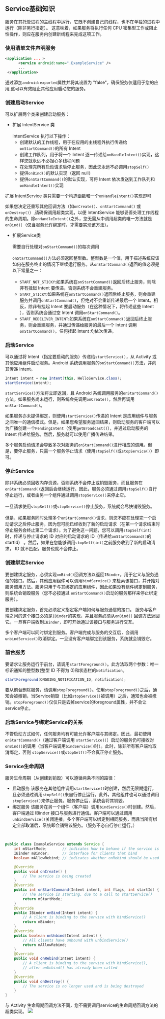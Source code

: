 ## Service基础知识
服务在其托管进程的主线程中运行，它既不创建自己的线程，也不在单独的进程中运行（除非另行指定）。 这意味着，如果服务将执行任何 CPU 密集型工作或阻止性操作，则应在服务内创建新线程来完成这项工作。

### 使用清单文件声明服务
``` xml
<application ... >
      <service android:name=".ExampleService" />
      ...
 </application>
 ```
 通过添加`android:exported`属性并将其设置为 "false"，确保服务仅适用于您的应用,这可以有效阻止其他应用启动您的服务。
### 创建启动Service
可以扩展两个类来创建启动服务：
* 扩展 IntentService 类<br><br>
IntentService 执行以下操作：<br>
  * 创建默认的工作线程，用于在应用的主线程外执行传递给`onStartCommand()`的所有 Intent
  * 创建工作队列，用于将一个 Intent 逐一传递给`onHandleIntent()`实现，这样您就永远不必担心多线程问题
  * 在处理完所有启动请求后停止服务，因此您永远不必调用`stopSelf()`
  * 提供`onBind()`的默认实现（返回 null）
  * 提供`onStartCommand()`的默认实现，可将 Intent 依次发送到工作队列和`onHandleIntent()`实现<br>
  
扩展 IntentService 类只需要一个构造函数和一个`onHandleIntent()`实现即可<br>

如果您决定还重写其他回调方法（如`onCreate()`、`onStartCommand()` 或`onDestroy()`）,请确保调用超类实现，以便 IntentService 能够妥善处理工作线程的生命周期。除`onHandleIntent()`之外，您无需从中调用超类的唯一方法就是`onBind()`（仅当服务允许绑定时，才需要实现该方法）。
* 扩展Service类<br><br>
需要自行处理对`onStartCommand()`的每次调用<br><br>
`onStartCommand()`方法必须返回整型数。整型数是一个值，用于描述系统应该如何在服务终止的情况下继续运行服务。从`onStartCommand()`返回的值必须是以下常量之一：<br><br>
  * `START_NOT_STICKY`:如果系统在`onStartCommand()`返回后终止服务，则除非有挂起 Intent 要传递，否则系统不会重建服务。
  * `START_STICKY`:如果系统在`onStartCommand()`返回后终止服务，则会重建服务并调用`onStartCommand()`，但绝对不会重新传递最后一个 Intent。相反，除非有挂起 Intent 要启动服务（在这种情况下，将传递这些 Intent ），否则系统会通过空 Intent 调用`onStartCommand()`。
  * `START_REDELIVER_INTENT`:如果系统在`onStartCommand()`返回后终止服务，则会重建服务，并通过传递给服务的最后一个 Intent 调用`onStartCommand()`。任何挂起 Intent 均依次传递。

### 启动Service
可以通过将 Intent（指定要启动的服务）传递给`startService()`，从 Activity 或其他应用组件启动服务。Android 系统调用服务的`onStartCommand()`方法，并向其传递 Intent。
``` java 
Intent intent = new Intent(this, HelloService.class);
startService(intent);
```
`startService()`方法将立即返回，且 Android 系统调用服务的`onStartCommand()`方法。如果服务尚未运行，则系统会先调用`onCreate()`，然后再调用`onStartCommand()`。<br>

如果服务亦未提供绑定，则使用`startService()`传递的 Intent 是应用组件与服务之间唯一的通信模式。但是，如果您希望服务返回结果，则启动服务的客户端可以为广播创建一个`PendingIntent`（使用`getBroadcast()`），并通过启动服务的 Intent 传递给服务。然后，服务就可以使用广播传递结果。<br>

多个服务启动请求会导致多次对服务的`onStartCommand()`进行相应的调用。但是，要停止服务，只需一个服务停止请求（使用`stopSelf()`或`stopService()`）即可。

### 停止Service
除非系统必须回收内存资源，否则系统不会停止或销毁服务，而且服务在`onStartCommand()`返回后会继续运行。因此，服务必须通过调用`stopSelf()`自行停止运行，或者由另一个组件通过调用`stopService()`来停止它。
<br><br>
一旦请求使用`stopSelf()`或`stopService()`停止服务，系统就会尽快销毁服务。
<br><br>
但是，如果服务同时处理多个`onStartCommand()`请求，则您不应在处理完一个启动请求之后停止服务，因为您可能已经收到了新的启动请求（在第一个请求结束时停止服务会终止第二个请求）。为了避免这一问题，您可以调用`stopSelf(int)`时，传递与停止请求的 ID 对应的启动请求的 ID（传递给`onStartCommand()`的 startId） 。然后，如果在您能够调用`stopSelf(int)`之前服务收到了新的启动请求， ID 就不匹配，服务也就不会停止。

### 创建绑定Service
要创建绑定服务，必须实现`onBind()`回调方法以返回`IBinder`，用于定义与服务通信的接口。然后，其他应用组件可以调用`bindService()` 来检索该接口，并开始对服务调用方法。服务只用于与其绑定的应用组件，因此如果没有组件绑定到服务，则系统会销毁服务（您不必按通过 `onStartCommand()`启动的服务那样来停止绑定服务）。<br>

要创建绑定服务，首先必须定义指定客户端如何与服务通信的接口。 服务与客户端之间的这个接口必须是`IBinder`的实现，并且服务必须从`onBind()` 回调方法返回它。一旦客户端收到`IBinder`，即可开始通过该接口与服务进行交互。

多个客户端可以同时绑定到服务。客户端完成与服务的交互后，会调用`unbindService()`取消绑定。一旦没有客户端绑定到该服务，系统就会销毁它。

### 前台服务
要请求让服务运行于前台，请调用`startForeground()`。此方法取两个参数：唯一标识通知的整型数(整型 ID 不得为 0)和状态栏的`Notification`。
``` java
startForeground(ONGOING_NOTIFICATION_ID, notification);
```
要从前台删除服务，请调用`stopForeground()`。使用`stopForeground()`之后，通知会被撤销，当Service销毁（比如`stopService()`被调用）之后，通知也会被撤销。`stopForeground()`仅仅只是去掉service的foreground属性，并不会让service停止。

### 启动Service与绑定Service的关系
不管启动方式如何，任何服务均有可能允许客户端与其绑定。因此，最初使用`onStartCommand()`（通过客户端调用 `startService()`）启动的服务仍可接收对`onBind()`的调用（当客户端调用`bindService()`时）。此时，除非所有客户端均取消绑定，否则 `stopService()`或`stopSelf()`不会真正停止服务。

### Service生命周期
服务生命周期（从创建到销毁）可以遵循两条不同的路径：
* 启动服务
该服务在其他组件调用`startService()`时创建，然后无限期运行，且必须通过调用`stopSelf()`来自行停止运行。此外，其他组件也可以通过调用`stopService()`来停止服务。服务停止后，系统会将其销毁。
* 绑定服务
该服务在另一个组件（客户端）调用`bindService()`时创建。然后，客户端通过 IBinder 接口与服务进行通信。客户端可以通过调用`unbindService()`关闭连接。多个客户端可以绑定到相同服务，而且当所有绑定全部取消后，系统即会销毁该服务。（服务不必自行停止运行。）
<br>

```java
public class ExampleService extends Service {
    int mStartMode;       // indicates how to behave if the service is killed
    IBinder mBinder;      // interface for clients that bind
    boolean mAllowRebind; // indicates whether onRebind should be used

    @Override
    public void onCreate() {
        // The service is being created
    }
    @Override
    public int onStartCommand(Intent intent, int flags, int startId) {
        // The service is starting, due to a call to startService()
        return mStartMode;
    }
    @Override
    public IBinder onBind(Intent intent) {
        // A client is binding to the service with bindService()
        return mBinder;
    }
    @Override
    public boolean onUnbind(Intent intent) {
        // All clients have unbound with unbindService()
        return mAllowRebind;
    }
    @Override
    public void onRebind(Intent intent) {
        // A client is binding to the service with bindService(),
        // after onUnbind() has already been called
    }
    @Override
    public void onDestroy() {
        // The service is no longer used and is being destroyed
    }
}
```
与 Activity 生命周期回调方法不同，您不需要调用service的生命周期回调方法的超类实现。
![](https://developer.android.com/images/service_lifecycle.png)
